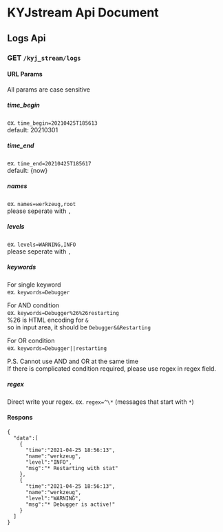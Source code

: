 # KYJstream Api Document

## Logs Api
### GET `/kyj_stream/logs`
#### URL Params
All params are case sensitive

##### time_begin
ex. `time_begin=20210425T185613`  
default: 20210301  
  
  
##### time_end
ex. `time_end=20210425T185617`  
default: {now}  
  
  
##### names  
ex. `names=werkzeug,root`  
please seperate with `,`  
  
  
##### levels  
ex. `levels=WARNING,INFO`  
please seperate with `,`  
  
  
##### keywords  
For single keyword  
ex. `keywords=Debugger`  
  

For AND condition  
ex. `keywords=Debugger%26%26restarting`  
%26 is HTML encoding for `&`  
so in input area, it should be `Debugger&&Restarting`  
  
For OR condition  
ex. `keywords=Debugger||restarting`  
  
P.S. Cannot use AND and OR at the same time  
If there is complicated condition required, please use regex in regex field.  
  
  
##### regex
Direct write your regex.
ex. `regex=^\*` (messages that start with `*`)
  

#### Respons
```
{
  "data":[
    {
      "time":"2021-04-25 18:56:13",
      "name":"werkzeug",
      "level":"INFO",
      "msg":"* Restarting with stat"
    },
    {
      "time":"2021-04-25 18:56:13",
      "name":"werkzeug",
      "level":"WARNING",
      "msg":"* Debugger is active!"
    }
  ]
}
```